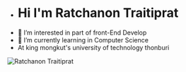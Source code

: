 -	# Hi I'm Ratchanon Traitiprat
- 👀 I’m interested in  part of front-End Develop
- 🌱 I’m currently learning in Computer Science 
- At king mongkut's university of technology thonburi

![Ratchanon Traitiprat](https://scontent.fbkk29-1.fna.fbcdn.net/v/t39.30808-6/268301447_3103892579847755_5748120269463418731_n.jpg?_nc_cat=100&ccb=1-5&_nc_sid=09cbfe&_nc_eui2=AeGASDU5wXkZ3az21v2Bg5cPhdP02j99abuF0_TaP31pu727DWZy3p2LiySEOZxhAz5Mnh0OMzByoe2x9QpYF5IP&_nc_ohc=o_j9aS6SdkAAX9YH-9F&_nc_ht=scontent.fbkk29-1.fna&oh=00_AT8bVrOhEIoHEj8U-b3uNyaxms2ZM8u-kVyjPL4xj3qFiQ&oe=623A7ACA)
